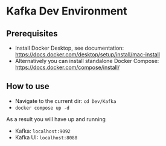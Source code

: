 # Kafka Dev Environment

## Prerequisites

- Install Docker Desktop, see documentation: https://docs.docker.com/desktop/setup/install/mac-install
- Alternatively you can install standalone Docker Compose: https://docs.docker.com/compose/install/

## How to use

- Navigate to the current dir: `cd Dev/Kafka`
- `docker compose up -d`

As a result you will have up and running 
- Kafka: `localhost:9092`
- Kafka UI: `localhost:8088`

